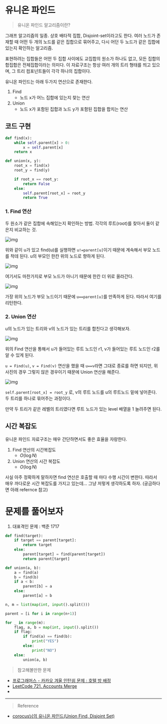 # 유니온 파인드

> 유니온 파인드 알고리즘이란?

그래프 알고리즘의 일종. 상호 배타적 집합, Disjoint-set이라고도 한다. 여러 노드가 존재할 때 어떤 두 개의 노드를 같은 집합으로 묶어주고, 다시 어던 두 노드가 같은 집합에 있는지 확인하는 알고리즘. 

표현하려는 집합들은 어떤 두 집합 사이에도 교집합의 원소가 하나도 없고, 모든 집합의 합집합은 전체집합이라는 의미다. 이 자료구조는 항상 여러 개의 트리 형태를 띄고 있으며, 그 트리 컴포넌트들이 각각 하나의 집합이다.

유니온 파인드는 아래 두가지 연산으로 존재한다.

1. Find
   - 노드 x가 어느 집합에 있는지 찾는 연산
2. Union
   - 노드 x가 포함된 집합과 노드 y가 포함된 집합을 합치는 연산


## 코드 구현

```python
def find(x):
    while self.parent[x] > 0:
        x = self.parent[x]
    return x

def union(x, y):
    root_x = find(x)
    root_y = find(y)

    if root_x == root_y:
        return False
    else:
        self.parent[root_x] = root_y
        return True
```

### 1. Find 연산

두 원소가 같은 집합에 속해있는지 확인하는 방법. 각각의 루트(root)를 찾아서 둘이 같은지 비교하는 것. 

![img](https://img1.daumcdn.net/thumb/R1280x0/?scode=mtistory2&fname=http%3A%2F%2Fcfile24.uf.tistory.com%2Fimage%2F2776E14858D2A551210DDE)

위와 같이 u가 있고 find(u)를 실행하면 `u!=parent[u]`이기 때문에 계속해서 부모 노드를 착데 된다. u의 부모인 한칸 위의 노드로 향하게 된다.

![img](https://img1.daumcdn.net/thumb/R1280x0/?scode=mtistory2&fname=http%3A%2F%2Fcfile29.uf.tistory.com%2Fimage%2F26394D4858D2A55225074A)

여기서도 마찬가지로 부모 노드가 아니기 때문에 한칸 더 위로 올라간다.

![img](https://img1.daumcdn.net/thumb/R1280x0/?scode=mtistory2&fname=http%3A%2F%2Fcfile30.uf.tistory.com%2Fimage%2F247F394858D2A55207926C)

가장 위의 노드가 부모 노드이기 때문에 `u==parent[u]`를 만족하게 된다. 따라서 여기를 리턴한다.


### 2. Union 연산

u의 노드가 있는 트리와 v의 노드가 있는 트리를 합친다고 생각해보자. 

![img](https://img1.daumcdn.net/thumb/R1280x0/?scode=mtistory2&fname=http%3A%2F%2Fcfile23.uf.tistory.com%2Fimage%2F22363B4D58D2A7661A7564)

위의 Find 연산을 통해서 u가 들어있는 루트 노드인 r1, v가 들어있는 루트 노드인 r2를 알 수 있게 된다.

`u = Find(u)`, `v = Find(v)` 연산을 했을 때 `u==v`라면 그대로 종료를 하면 되지만, 위 사진의 경우 그렇지 않은 경우이기 때문에 Union 연산을 해준다. 

![img](https://img1.daumcdn.net/thumb/R1280x0/?scode=mtistory2&fname=http%3A%2F%2Fcfile30.uf.tistory.com%2Fimage%2F213FB14A58D2AAC0120362)

`self.parent[root_x] = root_y` 로, v의 루트 노드를 u의 루트노드 밑에 넣어준다. 두 트리를 하나로 묶어주는 과정이다.

만약 두 트리가 같은 레벨의 트리였다면 루트 노드가 있는 level 배열을 1 늘려주면 된다. 



## 시간 복잡도

유니온 파인드 자료구조는 매우 간단하면서도 좋은 효율을 자랑한다.

1. Find 연산의 시간복잡도
   - $O(\log N)$
2. Union 연산의 시간 복잡도
   - $O(\log N)$

사실 아주 정확하게 말하자면 find 연산은 호출할 때 마다 수행 시간이 변한다. 따라서 매우 까다로운 시간 복잡도를 가지고 있는데... 그냥 저렇게 생각하도록 하자. (궁금하다면 아래 refernce 참고)


# 문제를 풀어보자

1. 대표격인 문제 : 백준 1717

```python
def find(target):
    if target == parent[target]:
        return target
    else:
        parent[target] = find(parent[target])
        return parent[target]

def union(a, b):
    a = find(a)
    b = find(b)
    if a < b:
        parent[b] = a
    else:
        parent[a] = b

n, m = list(map(int, input().split()))

parent = [i for i in range(n+1)]

for _ in range(m):
    flag, a, b = map(int, input().split())
    if flag:
        if find(a) == find(b):
            print("YES")
        else:
            print("NO")
    else:
        union(a, b)
```

> 참고해볼만한 문제 

- [프로그래머스 - 카카오 겨울 인턴쉽 문제 : 호텔 방 배정](https://programmers.co.kr/learn/courses/30/lessons/64063)
- [LeetCode 721. Accounts Merge](https://leetcode.com/problems/accounts-merge/)
-

---

> Reference

- [corocus님의 유니온 파인드(Union Find, Disjoint Set)](https://www.crocus.co.kr/683)

